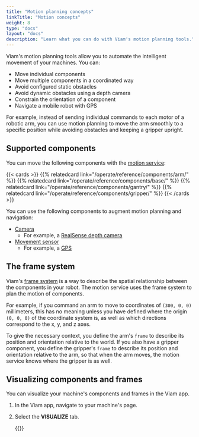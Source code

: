 ```yaml
---
title: "Motion planning concepts"
linkTitle: "Motion concepts"
weight: 8
type: "docs"
layout: "docs"
description: "Learn what you can do with Viam's motion planning tools."
---
```


Viam's motion planning tools allow you to automate the intelligent movement of your machines.
You can:

- Move individual components
- Move multiple components in a coordinated way
- Avoid configured static obstacles
- Avoid dynamic obstacles using a depth camera
- Constrain the orientation of a component
- Navigate a mobile robot with GPS

For example, instead of sending individual commands to each motor of a robotic arm, you can use motion planning to move the arm smoothly to a specific position while avoiding obstacles and keeping a gripper upright.

## Supported components

You can move the following components with the [motion service](/operate/reference/services/motion/):

{{< cards >}}
{{% relatedcard link="/operate/reference/components/arm/" %}}
{{% relatedcard link="/operate/reference/components/base/" %}}
{{% relatedcard link="/operate/reference/components/gantry/" %}}
{{% relatedcard link="/operate/reference/components/gripper/" %}}
{{< /cards >}}

You can use the following components to augment motion planning and navigation:

- [Camera](/operate/reference/components/camera/)
  - For example, a [RealSense depth camera](https://app.viam.com/module/viam/realsense)
- [Movement sensor](/operate/reference/components/movementsensor/)
  - For example, a [GPS](https://app.viam.com/module/viam/gps)

## The frame system

Viam's [frame system](/operate/reference/services/frame-system/) is a way to describe the spatial relationship between the components in your robot.
The motion service uses the frame system to plan the motion of components.

For example, if you command an arm to move to coordinates of `(300, 0, 0)` millimeters, this has no meaning unless you have defined where the origin `(0, 0, 0)` of the coordinate system is, as well as which directions correspond to the x, y, and z axes.

To give the necessary context, you define the arm's `frame` to describe its position and orientation relative to the world.
If you also have a gripper component, you define the gripper's `frame` to describe its position and orientation relative to the arm, so that when the arm moves, the motion service knows where the gripper is as well.

## Visualizing components and frames

You can visualize your machine's components and frames in the Viam app.

1. In the Viam app, navigate to your machine's page.
1. Select the **VISUALIZE** tab.

   {{<imgproc src="/services/frame-system/viz-tab.png" resize="x1100" declaredimensions=true alt="Visualization of a number of objects seemingly floating in space above a grid." style="max-width:600px" class="shadow" >}}
